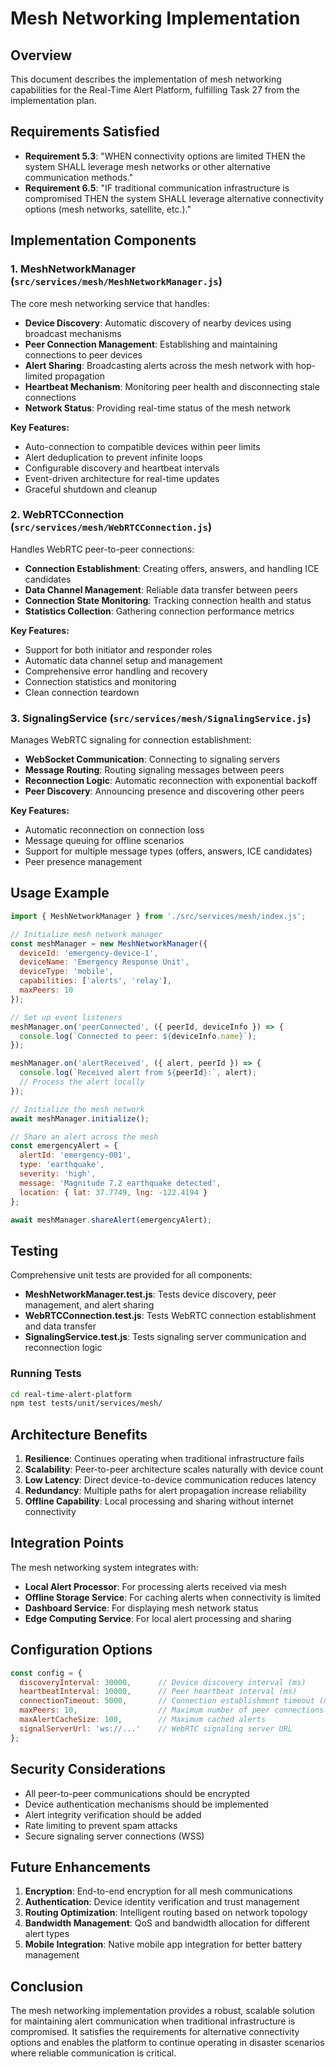 # Mesh Networking Implementation

## Overview

This document describes the implementation of mesh networking capabilities for the Real-Time Alert Platform, fulfilling Task 27 from the implementation plan.

## Requirements Satisfied

- **Requirement 5.3**: "WHEN connectivity options are limited THEN the system SHALL leverage mesh networks or other alternative communication methods."
- **Requirement 6.5**: "IF traditional communication infrastructure is compromised THEN the system SHALL leverage alternative connectivity options (mesh networks, satellite, etc.)."

## Implementation Components

### 1. MeshNetworkManager (`src/services/mesh/MeshNetworkManager.js`)

The core mesh networking service that handles:

- **Device Discovery**: Automatic discovery of nearby devices using broadcast mechanisms
- **Peer Connection Management**: Establishing and maintaining connections to peer devices
- **Alert Sharing**: Broadcasting alerts across the mesh network with hop-limited propagation
- **Heartbeat Mechanism**: Monitoring peer health and disconnecting stale connections
- **Network Status**: Providing real-time status of the mesh network

**Key Features:**
- Auto-connection to compatible devices within peer limits
- Alert deduplication to prevent infinite loops
- Configurable discovery and heartbeat intervals
- Event-driven architecture for real-time updates
- Graceful shutdown and cleanup

### 2. WebRTCConnection (`src/services/mesh/WebRTCConnection.js`)

Handles WebRTC peer-to-peer connections:

- **Connection Establishment**: Creating offers, answers, and handling ICE candidates
- **Data Channel Management**: Reliable data transfer between peers
- **Connection State Monitoring**: Tracking connection health and status
- **Statistics Collection**: Gathering connection performance metrics

**Key Features:**
- Support for both initiator and responder roles
- Automatic data channel setup and management
- Comprehensive error handling and recovery
- Connection statistics and monitoring
- Clean connection teardown

### 3. SignalingService (`src/services/mesh/SignalingService.js`)

Manages WebRTC signaling for connection establishment:

- **WebSocket Communication**: Connecting to signaling servers
- **Message Routing**: Routing signaling messages between peers
- **Reconnection Logic**: Automatic reconnection with exponential backoff
- **Peer Discovery**: Announcing presence and discovering other peers

**Key Features:**
- Automatic reconnection on connection loss
- Message queuing for offline scenarios
- Support for multiple message types (offers, answers, ICE candidates)
- Peer presence management

## Usage Example

```javascript
import { MeshNetworkManager } from './src/services/mesh/index.js';

// Initialize mesh network manager
const meshManager = new MeshNetworkManager({
  deviceId: 'emergency-device-1',
  deviceName: 'Emergency Response Unit',
  deviceType: 'mobile',
  capabilities: ['alerts', 'relay'],
  maxPeers: 10
});

// Set up event listeners
meshManager.on('peerConnected', ({ peerId, deviceInfo }) => {
  console.log(`Connected to peer: ${deviceInfo.name}`);
});

meshManager.on('alertReceived', ({ alert, peerId }) => {
  console.log(`Received alert from ${peerId}:`, alert);
  // Process the alert locally
});

// Initialize the mesh network
await meshManager.initialize();

// Share an alert across the mesh
const emergencyAlert = {
  alertId: 'emergency-001',
  type: 'earthquake',
  severity: 'high',
  message: 'Magnitude 7.2 earthquake detected',
  location: { lat: 37.7749, lng: -122.4194 }
};

await meshManager.shareAlert(emergencyAlert);
```

## Testing

Comprehensive unit tests are provided for all components:

- **MeshNetworkManager.test.js**: Tests device discovery, peer management, and alert sharing
- **WebRTCConnection.test.js**: Tests WebRTC connection establishment and data transfer
- **SignalingService.test.js**: Tests signaling server communication and reconnection logic

### Running Tests

```bash
cd real-time-alert-platform
npm test tests/unit/services/mesh/
```

## Architecture Benefits

1. **Resilience**: Continues operating when traditional infrastructure fails
2. **Scalability**: Peer-to-peer architecture scales naturally with device count
3. **Low Latency**: Direct device-to-device communication reduces latency
4. **Redundancy**: Multiple paths for alert propagation increase reliability
5. **Offline Capability**: Local processing and sharing without internet connectivity

## Integration Points

The mesh networking system integrates with:

- **Local Alert Processor**: For processing alerts received via mesh
- **Offline Storage Service**: For caching alerts when connectivity is limited
- **Dashboard Service**: For displaying mesh network status
- **Edge Computing Service**: For local alert processing and sharing

## Configuration Options

```javascript
const config = {
  discoveryInterval: 30000,      // Device discovery interval (ms)
  heartbeatInterval: 10000,      // Peer heartbeat interval (ms)
  connectionTimeout: 5000,       // Connection establishment timeout (ms)
  maxPeers: 10,                  // Maximum number of peer connections
  maxAlertCacheSize: 100,        // Maximum cached alerts
  signalServerUrl: 'ws://...'    // WebRTC signaling server URL
};
```

## Security Considerations

- All peer-to-peer communications should be encrypted
- Device authentication mechanisms should be implemented
- Alert integrity verification should be added
- Rate limiting to prevent spam attacks
- Secure signaling server connections (WSS)

## Future Enhancements

1. **Encryption**: End-to-end encryption for all mesh communications
2. **Authentication**: Device identity verification and trust management
3. **Routing Optimization**: Intelligent routing based on network topology
4. **Bandwidth Management**: QoS and bandwidth allocation for different alert types
5. **Mobile Integration**: Native mobile app integration for better battery management

## Conclusion

The mesh networking implementation provides a robust, scalable solution for maintaining alert communication when traditional infrastructure is compromised. It satisfies the requirements for alternative connectivity options and enables the platform to continue operating in disaster scenarios where reliable communication is critical.